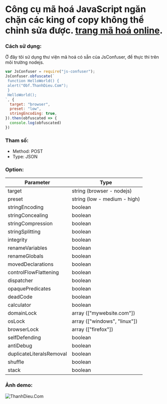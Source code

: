 # Công cụ mã hoá JavaScript ngăn chặn các king of copy không thể chỉnh sửa được. [trang mã hoá online](https://fakebill.thanhdieutv.com/tools/obfuscate-javascript).

### Cách sử dụng:

Ở đây tôi sử dụng thư viện mã hoá có sẵn của JsConfuser, để thực thi trên môi trường nodejs.

```javascript
var JsConfuser = require("js-confuser");
JsConfuser.obfuscate(`
 function HelloWorld() {
 alert("Obf.ThanhDieu.Com");
 }
 HelloWorld();
`, {
  target: "browser",
  preset: "low",
  stringEncoding: true,
}).then(obfuscated => {
  console.log(obfuscated)
})
```
### Tham số:
+ Method: POST
+ Type: JSON

### Option:
| Parameter | Type |
| --- | --- |
| target | string (browser - nodejs) |
| preset | string (low - medium - high) |
| stringEncoding | boolean |
| stringConcealing | boolean |
| stringCompression | boolean |
| stringSplitting | boolean |
| integrity | boolean |
| renameVariables | boolean |
| renameGlobals | boolean |
| movedDeclarations | boolean |
| controlFlowFlattening | boolean |
| dispatcher | boolean |
| opaquePredicates | boolean |
| deadCode | boolean |
| calculator | boolean |
| domainLock | array (["mywebsite.com"]) |
| osLock | array (["windows", "linux"]) |
| browserLock | array (["firefox"]) |
| selfDefending | boolean |
| antiDebug | boolean |
| duplicateLiteralsRemoval | boolean |
| shuffle | boolean |
| stack | boolean |

### Ảnh demo:

![ThanhDieu.Com](https://i.imgur.com/IIaj1gM.png)
